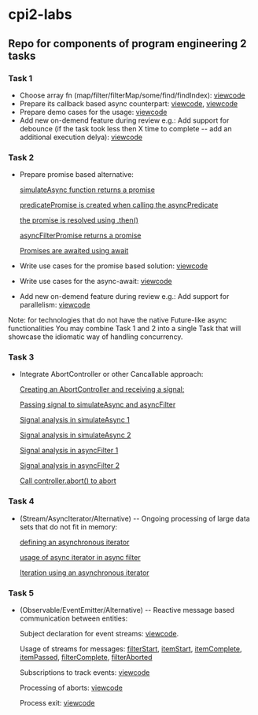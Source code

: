 # cpi2-labs
## Repo for components of program engineering 2 tasks ##


### Task 1 ###
  * Choose array fn (map/filter/filterMap/some/find/findIndex): [viewcode](https://github.com/YKantur/cpi2-labs/blob/main/task1.js#L8-L11)
  * Prepare its callback based async counterpart: [viewcode](https://github.com/YKantur/cpi2-labs/blob/main/task1.js#L1-L6), [viewcode](https://github.com/YKantur/cpi2-labs/blob/main/task1.js#L8-L38)
  * Prepare demo cases for the usage: [viewcode](https://github.com/YKantur/cpi2-labs/blob/main/task1.js#L40-L69)
  * Add new on-demend feature during review
    e.g.: Add support for debounce (if the task took less then X time to
    complete -- add an additional execution delya): [viewcode](https://github.com/YKantur/cpi2-labs/blob/main/task1.js#L40-L54)

### Task 2 ###
  * Prepare promise based alternative:

    [simulateAsync function returns a promise](https://github.com/YKantur/cpi2-labs/blob/main/task2.js#L1-L7)

    [predicatePromise is created when calling the asyncPredicate](https://github.com/YKantur/cpi2-labs/blob/main/task2.js#L39)

    [the promise is resolved using .then()](https://github.com/YKantur/cpi2-labs/blob/main/task2.js#L50-L54)

    [asyncFilterPromise returns a promise](https://github.com/YKantur/cpi2-labs/blob/main/task2.js#L69-L78)

    [Promises are awaited using await](https://github.com/YKantur/cpi2-labs/blob/main/task2.js#L106-L113)
    
  * Write use cases for the promise based solution: [viewcode](https://github.com/YKantur/cpi2-labs/blob/main/task2.js#L65-L100)
  * Write use cases for the async-await: [viewcode](https://github.com/YKantur/cpi2-labs/blob/main/task2.js#L102-L129)
  * Add new on-demend feature during review
    e.g.: Add support for parallelism: [viewcode](https://github.com/YKantur/cpi2-labs/blob/main/task2.js#L131-L145)

  Note: for technologies that do not have the native Future-like async functionalities
  You may combine Task 1 and 2 into a single Task that will showcase the idiomatic way of handling concurrency.
 
### Task 3 ###
  * Integrate AbortController or other Cancallable approach:
  
    [Creating an AbortController and receiving a signal:](https://github.com/YKantur/cpi2-labs/blob/main/task3.js#L83-L84)

    [Passing signal to simulateAsync and asyncFilter](https://github.com/YKantur/cpi2-labs/blob/main/task3.js#L91)

    [Signal analysis in simulateAsync 1](https://github.com/YKantur/cpi2-labs/blob/main/task3.js#L3-L5)

    [Signal analysis in simulateAsync 2](https://github.com/YKantur/cpi2-labs/blob/main/task3.js#L11-L14)

    [Signal analysis in asyncFilter 1](https://github.com/YKantur/cpi2-labs/blob/main/task3.js#L21-L23)

    [Signal analysis in asyncFilter 2](https://github.com/YKantur/cpi2-labs/blob/main/task3.js#L70-L75)

    [Call controller.abort() to abort](https://github.com/YKantur/cpi2-labs/blob/main/task3.js#L96-L99)

### Task 4 ### 
  * (Stream/AsyncIterator/Alternative) -- Ongoing processing of large data sets that do not fit in memory:

    [defining an asynchronous iterator](https://github.com/YKantur/cpi2-labs/blob/main/task4.js#L12-14)

    [usage of async iterator in async filter](https://github.com/YKantur/cpi2-labs/blob/main/task4.js#L25)

    [Iteration using an asynchronous iterator](https://github.com/YKantur/cpi2-labs/blob/main/task4.js#L46-48)

### Task 5 ### 
  * (Observable/EventEmitter/Alternative) -- Reactive message based communication between entities:
  
    Subject declaration for event streams: [viewcode](https://github.com/YKantur/cpi2-labs/blob/main/task5.js#L19-24).
  
    Usage of streams for messages: [filterStart](https://github.com/YKantur/cpi2-labs/blob/main/task5.js#L26), [itemStart](https://github.com/YKantur/cpi2-labs/blob/main/task5.js#L43), [itemComplete](https://github.com/YKantur/cpi2-labs/blob/main/task5.js#46), [itemPassed](https://github.com/YKantur/cpi2-labs/blob/main/task5.js#L48), [filterComplete](https://github.com/YKantur/cpi2-labs/blob/main/task5.js#L70), [filterAborted](https://github.com/YKantur/cpi2-labs/blob/main/task5.js#L79)

    Subscriptions to track events: [viewcode](https://github.com/YKantur/cpi2-labs/blob/main/task5.js#L117-150)
   
    Processing of aborts: [viewcode](https://github.com/YKantur/cpi2-labs/blob/main/task5.js#L77-82)
   
    Process exit: [viewcode](https://github.com/YKantur/cpi2-labs/blob/main/task5.js#L69-72)
